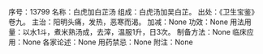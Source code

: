 序号：13799
名称：白虎加白芷汤
组成：白虎汤加吴白芷。
出处：《卫生宝鉴》卷九。
主治：阳明头痛，发热，恶寒而渴。
加减：None
功效：None
用法用量：以水1斗，煮米熟汤成，去滓，温服1升，日3次。
制备方法：None
临床应用：None
各家论述：None
用药禁忌：None
附注：None
